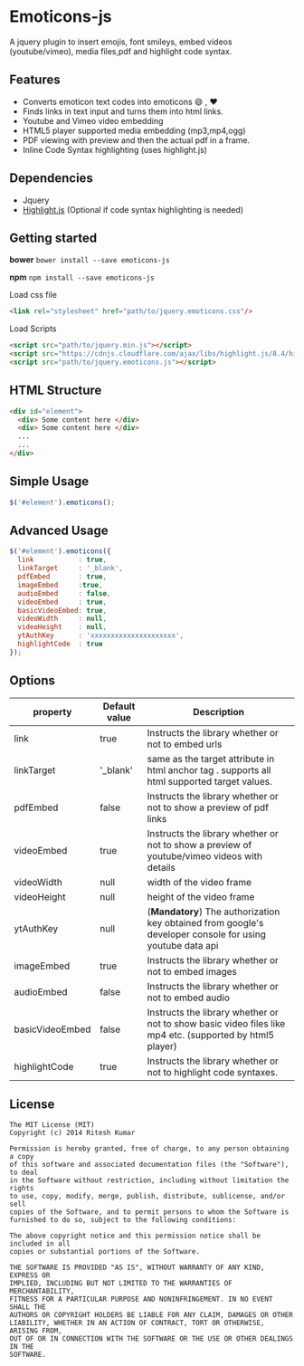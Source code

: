 Emoticons-js
============

A jquery plugin to insert emojis, font smileys, embed videos (youtube/vimeo), media files,pdf and highlight code syntax.

Features
--------

* Converts emoticon text codes into emoticons :smile: , :heart:
* Finds links in text input and turns them into html links.
* Youtube and Vimeo video embedding
* HTML5 player supported media embedding (mp3,mp4,ogg)
* PDF viewing with preview and then the actual pdf in a frame.
* Inline Code Syntax highlighting (uses highlight.js)

Dependencies
------------
* Jquery
* [Highlight.js](https://highlightjs.org/) (Optional if code syntax highlighting is needed)

Getting started
---------------

**bower**
```bower install --save emoticons-js```

**npm**
```npm install --save emoticons-js```

Load css file
```html
<link rel="stylesheet" href="path/to/jquery.emoticons.css"/>
```

Load Scripts
```html
<script src="path/to/jquery.min.js"></script>
<script src="https://cdnjs.cloudflare.com/ajax/libs/highlight.js/8.4/highlight.min.js"></script> <!--==== Optional =====-->
<script src="path/to/jquery.emoticons.js"></script>
```

HTML Structure
--------------
```html
<div id="element">
  <div> Some content here </div>
  <div> Some content here </div>
  ...
  ...
</div>
```

Simple Usage
------------
```javascript
$('#element').emoticons();
```
Advanced Usage
--------------

```javascript
$('#element').emoticons({
  link           : true,
  linkTarget     : '_blank',
  pdfEmbed       : true,
  imageEmbed     :true,
  audioEmbed     : false,
  videoEmbed     : true,
  basicVideoEmbed: true,
  videoWidth     : null,
  videoHeight    : null,
  ytAuthKey      : 'xxxxxxxxxxxxxxxxxxxxx',
  highlightCode  : true
});
```

Options
-------
property|Default value|Description
--------|-------------|-----------
link|true|Instructs the library whether or not to embed urls
linkTarget|'_blank'|same as the target attribute in html anchor tag . supports all html supported target values.
pdfEmbed|false|Instructs the library whether or not to show a preview of pdf links
videoEmbed|true|Instructs the library whether or not to show a preview of youtube/vimeo videos with details
videoWidth|null|width of the video frame
videoHeight|null|height of the video frame
ytAuthKey|null|(**Mandatory**) The authorization key obtained from google's developer console for using youtube data api
imageEmbed|true|Instructs the library whether or not to embed images
audioEmbed|false|Instructs the library whether or not to embed audio
basicVideoEmbed|false|Instructs the library whether or not to show basic video files like mp4 etc. (supported by html5 player)
highlightCode|true|Instructs the library whether or not to highlight code syntaxes.


License
-------

```
The MIT License (MIT)
Copyright (c) 2014 Ritesh Kumar

Permission is hereby granted, free of charge, to any person obtaining a copy
of this software and associated documentation files (the "Software"), to deal
in the Software without restriction, including without limitation the rights
to use, copy, modify, merge, publish, distribute, sublicense, and/or sell
copies of the Software, and to permit persons to whom the Software is
furnished to do so, subject to the following conditions:

The above copyright notice and this permission notice shall be included in all
copies or substantial portions of the Software.

THE SOFTWARE IS PROVIDED "AS IS", WITHOUT WARRANTY OF ANY KIND, EXPRESS OR
IMPLIED, INCLUDING BUT NOT LIMITED TO THE WARRANTIES OF MERCHANTABILITY,
FITNESS FOR A PARTICULAR PURPOSE AND NONINFRINGEMENT. IN NO EVENT SHALL THE
AUTHORS OR COPYRIGHT HOLDERS BE LIABLE FOR ANY CLAIM, DAMAGES OR OTHER
LIABILITY, WHETHER IN AN ACTION OF CONTRACT, TORT OR OTHERWISE, ARISING FROM,
OUT OF OR IN CONNECTION WITH THE SOFTWARE OR THE USE OR OTHER DEALINGS IN THE
SOFTWARE.
```


